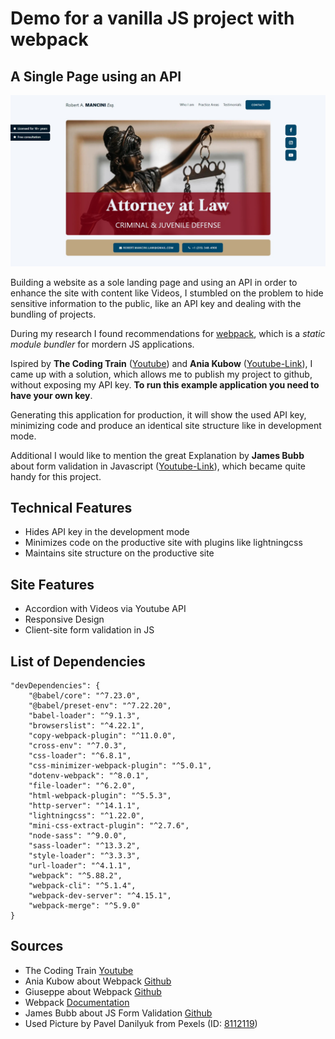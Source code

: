 # Demo for a vanilla JS project with webpack

## A Single Page using an API

<p align="center">
    <img src="screenshot.jpg?raw=true" alt="Screenshot of the app">
</p>

Building a website as a sole landing page and using an API in order to enhance the site with 
content like Videos, I stumbled on the problem to hide sensitive information to the public,
like an API key and dealing with the bundling of projects.

During my research I found recommendations for [webpack](https://webpack.js.org/), 
which is a *static module bundler* for mordern JS applications. 

Ispired by **The Coding Train** ([Youtube](https://www.youtube.com/watch?v=17UVejOw3zA&t=150s))
and **Ania Kubow** ([Youtube-Link](https://www.youtube.com/watch?v=vSmzEGZQI5A)),
I came up with a solution, which allows me to publish my project to github, without exposing my
API key. **To run this example application you need to have your own key**.

Generating this application for production, it will show the used API key, minimizing code and 
produce an identical site structure like in development mode.

Additional I would like to mention the great Explanation by **James Bubb** about form validation
in Javascript ([Youtube-Link](https://www.youtube.com/watch?v=iyngFd6f8ko)), which became quite handy for this
project.

## Technical Features

- Hides API key in the development mode
- Minimizes code on the productive site with plugins like lightningcss
- Maintains site structure on the productive site

## Site Features

- Accordion with Videos via Youtube API
- Responsive Design
- Client-site form validation in JS

## List of Dependencies

```
"devDependencies": {
    "@babel/core": "^7.23.0",
    "@babel/preset-env": "^7.22.20",
    "babel-loader": "^9.1.3",
    "browserslist": "^4.22.1",
    "copy-webpack-plugin": "^11.0.0",
    "cross-env": "^7.0.3",
    "css-loader": "^6.8.1",
    "css-minimizer-webpack-plugin": "^5.0.1",
    "dotenv-webpack": "^8.0.1",
    "file-loader": "^6.2.0",
    "html-webpack-plugin": "^5.5.3",
    "http-server": "^14.1.1",
    "lightningcss": "^1.22.0",
    "mini-css-extract-plugin": "^2.7.6",
    "node-sass": "^9.0.0",
    "sass-loader": "^13.3.2",
    "style-loader": "^3.3.3",
    "url-loader": "^4.1.1",
    "webpack": "^5.88.2",
    "webpack-cli": "^5.1.4",
    "webpack-dev-server": "^4.15.1",
    "webpack-merge": "^5.9.0"
}
```

## Sources

- The Coding Train [Youtube](https://www.youtube.com/watch?v=17UVejOw3zA&t=150s)
- Ania Kubow about Webpack [Github](https://github.com/kubowania/pacman-AI-live/tree/main)
- Giuseppe about Webpack [Github](https://github.com/Sanfra1407/webpack-env-file-variables)
- Webpack [Documentation](https://webpack.js.org/concepts/)
- James Bubb about JS Form Validation [Github](https://github.com/codebubb/javascript-form-validation-tutorial)
- Used Picture by Pavel Danilyuk from Pexels (ID: [8112119](https://www.pexels.com/photo/black-woman-holding-a-sword-figurine-8112199/))